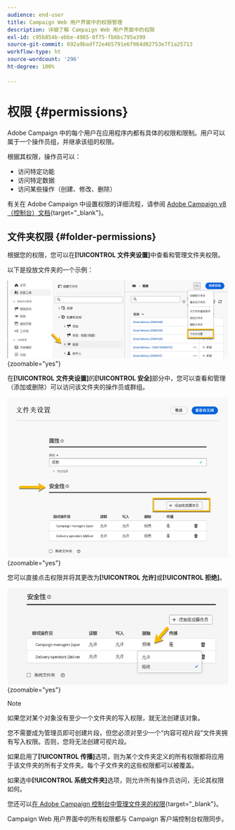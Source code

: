 ```yaml
---
audience: end-user
title: Campaign Web 用户界面中的权限管理
description: 详细了解 Campaign Web 用户界面中的权限
exl-id: c95b854b-ebbe-4985-8f75-fb6bc795a399
source-git-commit: 692a9badf72e465791e6f964d02753e7f1a25713
workflow-type: ht
source-wordcount: '296'
ht-degree: 100%

---
```


# 权限 {#permissions}

Adobe Campaign 中的每个用户在应用程序内都有具体的权限和限制。用户可以属于一个操作员组，并继承该组的权限。

根据其权限，操作员可以：

* 访问特定功能
* 访问特定数据
* 访问某些操作（创建、修改、删除）

有关在 Adobe Campaign 中设置权限的详细流程，请参阅 [Adobe Campaign v8（控制台）文档](https://experienceleague.adobe.com/zh-hans/docs/campaign/campaign-v8/admin/permissions/gs-permissions){target="_blank"}。

## 文件夹权限 {#folder-permissions}

根据您的权限，您可以在&#x200B;**[!UICONTROL 文件夹设置]**&#x200B;中查看和管理文件夹权限。

以下是投放文件夹的一个示例：

![Adobe Campaign 中的文件夹设置示例](assets/folder_settings.png){zoomable="yes"}

在&#x200B;**[!UICONTROL 文件夹设置]**&#x200B;的&#x200B;**[!UICONTROL 安全]**&#x200B;部分中，您可以查看和管理（添加或删除）可以访问该文件夹的操作员或群组。

![Adobe Campaign 中的文件夹安全设置示例](assets/folder_security.png){zoomable="yes"}

您可以直接点击权限并将其更改为&#x200B;**[!UICONTROL 允许]**&#x200B;或&#x200B;**[!UICONTROL 拒绝]**。

![文件夹安全设置中权限被拒绝的示例](assets/folder_security_denied.png){zoomable="yes"}

>[!NOTE]
>
>如果您对某个对象没有至少一个文件夹的写入权限，就无法创建该对象。
>
>您不需要成为管理员即可创建片段，但您必须对至少一个“内容可视片段”文件夹拥有写入权限。否则，您将无法创建可视片段。

如果启用了&#x200B;**[!UICONTROL 传播]**&#x200B;选项，则为某个文件夹定义的所有权限都将应用于该文件夹的所有子文件夹。每个子文件夹的这些权限都可以被覆盖。

如果选中&#x200B;**[!UICONTROL 系统文件夹]**&#x200B;选项，则允许所有操作员访问，无论其权限如何。

您还可以[在 Adobe Campaign 控制台中管理文件夹的权限](https://experienceleague.adobe.com/zh-hans/docs/campaign/campaign-v8/admin/permissions/folder-permissions){target="_blank"}。

Campaign Web 用户界面中的所有权限都与 Campaign 客户端控制台权限同步。